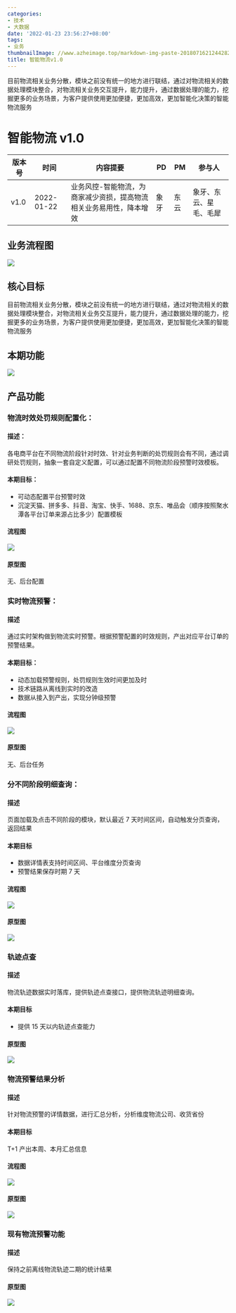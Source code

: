 ```yaml
---
categories:
- 技术
- 大数据
date: '2022-01-23 23:56:27+08:00'
tags:
- 业务
thumbnailImage: //www.azheimage.top/markdown-img-paste-20180716212442829.png
title: 智能物流v1.0
---
```


目前物流相关业务分散，模块之前没有统一的地方进行联结，通过对物流相关的数据处理模块整合，对物流相关业务交互提升，能力提升，通过数据处理的能力，挖掘更多的业务场景，为客户提供使用更加便捷，更加高效，更加智能化决策的智能物流服务

<!--more-->

# 智能物流 v1.0

| 版本号 | 时间       | 内容提要                                                            | PD   | PM   | 参与人                 |
| ------ | ---------- | ------------------------------------------------------------------- | ---- | ---- | ---------------------- |
| v1.0   | 2022-01-22 | 业务风控-智能物流，为商家减少资损，提高物流相关业务易用性，降本增效 | 象牙 | 东云 | 象牙、东云、星毛、毛犀 |

## 业务流程图

![](https://www.azheimage.top/markdown-img-paste-2022012210310745.png)

## 核心目标

目前物流相关业务分散，模块之前没有统一的地方进行联结，通过对物流相关的数据处理模块整合，对物流相关业务交互提升，能力提升，通过数据处理的能力，挖掘更多的业务场景，为客户提供使用更加便捷，更加高效，更加智能化决策的智能物流服务

## 本期功能

![](https://www.azheimage.top/markdown-img-paste-20220121181213802.png)

## 产品功能

### 物流时效处罚规则配置化：

#### 描述：

各电商平台在不同物流阶段针对时效、针对业务判断的处罚规则会有不同，通过调研处罚规则，抽象一套自定义配置，可以通过配置不同物流阶段预警时效模板。

#### 本期目标：

- 可动态配置平台预警时效
- 沉淀天猫、拼多多、抖音、淘宝、快手、1688、京东、唯品会（顺序按照聚水潭各平台订单来源占比多少）配置模板

#### 流程图

![](https://www.azheimage.top/markdown-img-paste-20220121181331719.png)

#### 原型图

无、后台配置

### 实时物流预警：

#### 描述

通过实时架构做到物流实时预警。根据预警配置的时效规则，产出对应平台订单的预警结果。

#### 本期目标：

- 动态加载预警规则，处罚规则生效时间更加及时
- 技术链路从离线到实时的改造
- 数据从接入到产出，实现分钟级预警

#### 流程图

![](https://www.azheimage.top/markdown-img-paste-2022011909514624.png)

#### 原型图

无、后台任务

### 分不同阶段明细查询：

#### 描述

页面加载及点击不同阶段的模块，默认最近 7 天时间区间，自动触发分页查询，返回结果

#### 本期目标

- 数据详情表支持时间区间、平台维度分页查询
- 预警结果保存时期 7 天

#### 流程图

![](https://www.azheimage.top/markdown-img-paste-20220122100235253.png)

#### 原型图

![](https://www.azheimage.top/markdown-img-paste-20220122095924576.png)

### 轨迹点查

#### 描述

物流轨迹数据实时落库，提供轨迹点查接口，提供物流轨迹明细查询。

#### 本期目标

- 提供 15 天以内轨迹点查能力

#### 原型图

![](https://www.azheimage.top/markdown-img-paste-20220122095900267.png)

### 物流预警结果分析

#### 描述

针对物流预警的详情数据，进行汇总分析，分析维度物流公司、收货省份

#### 本期目标

T+1 产出本周、本月汇总信息

#### 流程图

![](https://www.azheimage.top/markdown-img-paste-20220122095817562.png)

#### 原型图

![](https://www.azheimage.top/markdown-img-paste-20220122095640926.png)

### 现有物流预警功能

#### 描述

保持之前离线物流轨迹二期的统计结果

#### 原型图

![](https://www.azheimage.top/markdown-img-paste-20220122095619840.png)
